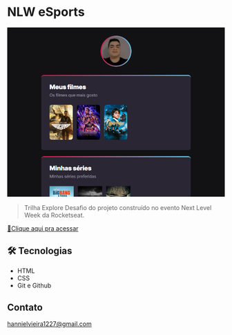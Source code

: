 # NLW eSports 

![preview](./.github/preview-desafio.png)

> Trilha Explore
Desafio do projeto construído no evento Next Level Week da Rocketseat.

[🔗Clique aqui pra acessar](https://hanniel09.github.io/NLW-desafio-explorer/)

## 🛠 Tecnologias

- HTML
- CSS
- Git e Github




## Contato

hannielvieira1227@gmail.com